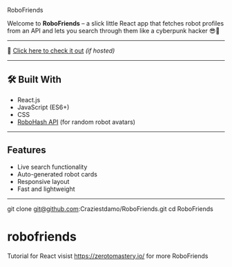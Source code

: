 RoboFriends

Welcome to **RoboFriends** – a slick little React app that fetches robot profiles from an API and lets you search through them like a cyberpunk hacker 😎🧠

---

🔗 [Click here to check it out](https://craziestdamo.github.io/robofriends/) *(if hosted)*

---

## 🛠️ Built With

-  React.js
-  JavaScript (ES6+)
-  CSS
-  [RoboHash API](https://robohash.org) (for random robot avatars)

---

##  Features

-  Live search functionality
-  Auto-generated robot cards
-  Responsive layout
-  Fast and lightweight

---

git clone git@github.com:Craziestdamo/RoboFriends.git
cd RoboFriends


# robofriends
Tutorial for React visist https://zerotomastery.io/ for more RoboFriends
